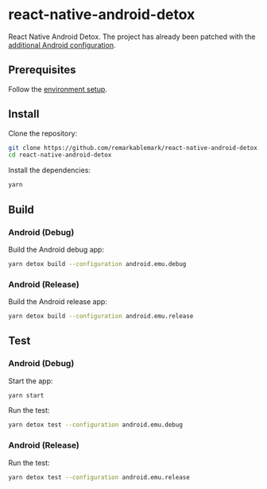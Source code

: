 # react-native-android-detox

React Native Android Detox. The project has already been patched with the [additional Android configuration](https://wix.github.io/Detox/docs/introduction/project-setup/).

## Prerequisites

Follow the [environment setup](https://wix.github.io/Detox/docs/introduction/getting-started).

## Install

Clone the repository:

```sh
git clone https://github.com/remarkablemark/react-native-android-detox.git
cd react-native-android-detox
```

Install the dependencies:

```sh
yarn
```

## Build

### Android (Debug)

Build the Android debug app:

```sh
yarn detox build --configuration android.emu.debug
```

### Android (Release)

Build the Android release app:

```sh
yarn detox build --configuration android.emu.release
```

## Test

### Android (Debug)

Start the app:

```sh
yarn start
```

Run the test:

```sh
yarn detox test --configuration android.emu.debug
```

### Android (Release)

Run the test:

```sh
yarn detox test --configuration android.emu.release
```
